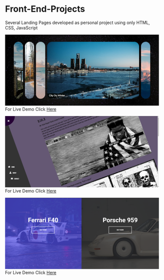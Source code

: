 # Front-End-Projects
Several Landing Pages developed as personal project using only HTML, CSS, JavaScript

![Screenshot](Screenshots/Screenshot-1.png)
For Live Demo Click [Here](porsche-911-animated.surge.sh)

![Screenshot](Screenshots/Screenshot-2.png)
For Live Demo Click [Here](https://rotate-nav.surge.sh/)

![Screenshot](Screenshots/Screenshot-3.png)
For Live Demo Click [Here](split-landing.surge.sh)
